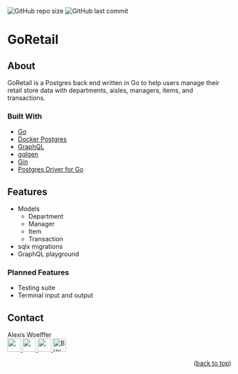 ![GitHub repo size](https://img.shields.io/github/repo-size/awoelf/go-retail)
![GitHub last commit](https://img.shields.io/github/last-commit/awoelf/go-retail)
# GoRetail
## About
GoRetail is a Postgres back end written in Go to help users manage their retail store data with departments, aisles, managers, items, and transactions.

### Built With
- [Go](https://go.dev/)
- [Docker Postgres](https://hub.docker.com/_/postgres/)
- [GraphQL](https://graphql.org/)
- [gqlgen](https://github.com/99designs/gqlgen)
- [Gin](https://gin-gonic.com/)
- [Postgres Driver for Go](https://github.com/jackc/pgx/)

## Features
- Models
	- Department
	- Manager
	- Item
	- Transaction
- sqlx migrations
- GraphQL playground

### Planned Features
- Testing suite
- Terminal input and output

## Contact
Alexis Woelffer
<br>
<a href='mailto:awoelf@outlook.com'>
<img src='https://res.cloudinary.com/awoelf/image/upload/v1695011363/mail-button.svg' width='30'/>
</a>
<a href='https://linkedin.com/in/awoelf'>
<img src='https://res.cloudinary.com/awoelf/image/upload/v1695011364/linkedin-button.svg' width='30'/>
</a>
<a href='https://github.com/awoelf'>
<img src='https://res.cloudinary.com/awoelf/image/upload/v1695011364/github-button.svg' width='30'/>
</a>
<a href='https://ko-fi.com/P5P5MUGSA' target='_blank'><img height='36' style='border:0px;height:30px;' src='https://storage.ko-fi.com/cdn/kofi2.png?v=3' border='0' alt='Buy Me a Coffee at ko-fi.com' /></a>

<p align="right">(<a href="#readme-top">back to top</a>)</p>
